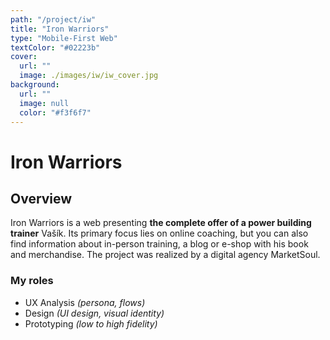 ```yaml
---
path: "/project/iw"
title: "Iron Warriors"
type: "Mobile-First Web"
textColor: "#02223b"
cover:
  url: ""
  image: ./images/iw/iw_cover.jpg
background:
  url: ""
  image: null
  color: "#f3f6f7"
---
```


# Iron Warriors

## Overview
Iron Warriors is a web presenting __the complete offer of a power building trainer__ Vašík. Its primary focus lies on online coaching, but you can also find information about in-person training, a blog or e-shop with his book and merchandise. The project was realized by a digital agency MarketSoul.

### My roles
* UX Analysis _(persona, flows)_
* Design _(UI design, visual identity)_
* Prototyping _(low to high fidelity)_
